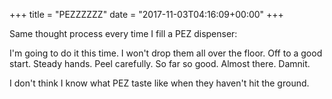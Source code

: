 +++
title = "PEZZZZZZ"
date = "2017-11-03T04:16:09+00:00"
+++

Same thought process every time I fill a PEZ dispenser:

I'm going to do it this time. I won't drop them all over the floor. Off to a good start. Steady hands. Peel carefully. So far so good. Almost there. Damnit.

I don't think I know what PEZ taste like when they haven't hit the ground.
			